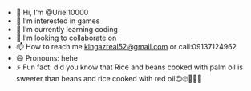 - 👋 Hi, I’m @Uriel10000
- 👀 I’m interested in games 
- 🌱 I’m currently learning coding 
- 💞️ I’m looking to collaborate on 
- 📫 How to reach me kingazreal52@gmail.com or call:09137124962
- 😄 Pronouns: hehe
- ⚡ Fun fact: did you know that Rice and beans cooked with palm oil is sweeter than beans and rice cooked with red oil😌🙄🤦🏼‍♀️

<!---
URIEL 10000/URIEL 10000 is a ✨ special ✨ repository because its `README.md` (this file) appears on your GitHub profile.
You can click the Preview link to take a look at your changes.
--->
